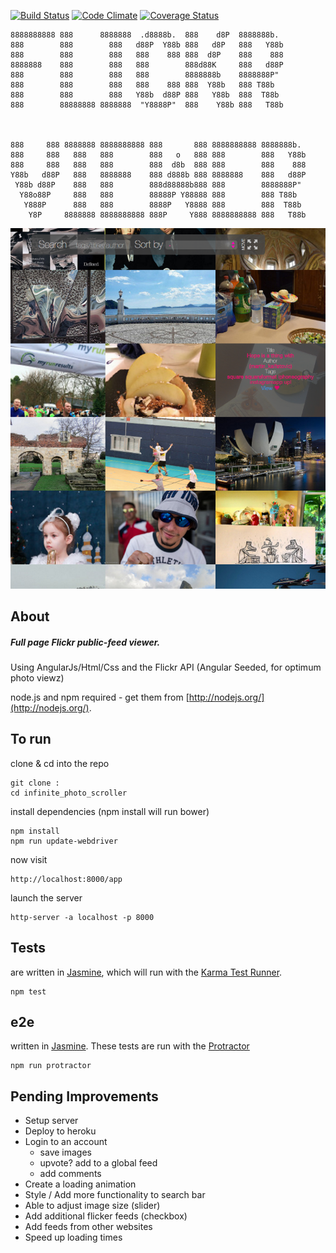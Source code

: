 [![Build Status](https://travis-ci.org/NULL-OPERATOR/infinite_photo_scroller.svg?branch=master)](https://travis-ci.org/NULL-OPERATOR/infinite_photo_scroller) [![Code Climate](https://codeclimate.com/github/NULL-OPERATOR/infinite_photo_scroller/badges/gpa.svg)](https://codeclimate.com/github/NULL-OPERATOR/infinite_photo_scroller) [![Coverage Status](https://coveralls.io/repos/github/NULL-OPERATOR/infinite_photo_scroller/badge.svg?branch=master)](https://coveralls.io/github/NULL-OPERATOR/infinite_photo_scroller?branch=master)
```
8888888888 888      8888888  .d8888b.  888    d8P  8888888b.       
888        888        888   d88P  Y88b 888   d8P   888   Y88b      
888        888        888   888    888 888  d8P    888    888      
8888888    888        888   888        888d88K     888   d88P      
888        888        888   888        8888888b    8888888P"       
888        888        888   888    888 888  Y88b   888 T88b        
888        888        888   Y88b  d88P 888   Y88b  888  T88b       
888        88888888 8888888  "Y8888P"  888    Y88b 888   T88b      



888     888 8888888 8888888888 888       888 8888888888 8888888b.  
888     888   888   888        888   o   888 888        888   Y88b
888     888   888   888        888  d8b  888 888        888    888
Y88b   d88P   888   8888888    888 d888b 888 8888888    888   d88P
 Y88b d88P    888   888        888d88888b888 888        8888888P"  
  Y88o88P     888   888        88888P Y88888 888        888 T88b   
   Y888P      888   888        8888P   Y8888 888        888  T88b  
    Y8P     8888888 8888888888 888P     Y888 8888888888 888   T88b
```
![Image Alt](app/img/screenshot.png)

## About
##### Full page Flickr public-feed viewer.
Using AngularJs/Html/Css and the Flickr API
(Angular Seeded, for optimum photo viewz)

node.js and npm required - get them from [http://nodejs.org/](http://nodejs.org/).

## To run
clone & cd into the repo
```
git clone :
cd infinite_photo_scroller
```
install dependencies
(npm install will run bower)
```
npm install
npm run update-webdriver
```
now visit
```
http://localhost:8000/app
```
launch the server
```
http-server -a localhost -p 8000
```

## Tests
are written in [Jasmine][jasmine], which will run with the [Karma Test Runner][karma].
```
npm test
```
## e2e
written in [Jasmine][jasmine]. These tests are run with the [Protractor][protractor]

```
npm run protractor
```


## Pending Improvements
 - Setup server
 - Deploy to heroku
 - Login to an account
   - save images
   - upvote? add to a global feed
   - add comments
 - Create a loading animation
 - Style / Add more functionality to search bar
  - Able to adjust image size (slider)
  - Add additional flicker feeds (checkbox)
  - Add feeds from other websites
 - Speed up loading times






[git]: http://git-scm.com/
[bower]: http://bower.io
[npm]: https://www.npmjs.org/
[node]: http://nodejs.org
[protractor]: https://github.com/angular/protractor
[jasmine]: http://jasmine.github.io
[karma]: http://karma-runner.github.io
[travis]: https://travis-ci.org/
[http-server]: https://github.com/nodeapps/http-server
